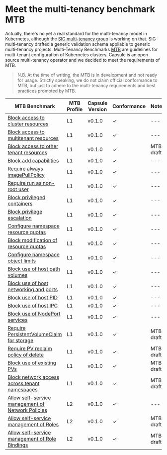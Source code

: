 # Meet the multi-tenancy benchmark MTB
Actually, there's no yet a real standard for the multi-tenancy model in Kubernetes, although the [SIG multi-tenancy group](https://github.com/kubernetes-sigs/multi-tenancy) is working on that. SIG multi-tenancy drafted a generic validation schema appliable to generic multi-tenancy projects. Multi-Tenancy Benchmarks [MTB](https://github.com/kubernetes-sigs/multi-tenancy/tree/master/benchmarks) are guidelines for multi-tenant configuration of Kubernetes clusters. Capsule is an open source multi-tenancy operator and we decided to meet the requirements of MTB.

> N.B. At the time of writing, the MTB is in development and not ready for usage. Strictly speaking, we do not claim official conformance to MTB, but just to adhere to the multi-tenancy requirements and best practices promoted by MTB.

|MTB Benchmark |MTB Profile|Capsule Version|Conformance|Notes  |
|--------------|-----------|---------------|-----------|-------|
|[Block access to cluster resources](/docs/operator/mtb/block-access-to-cluster-resources)|L1|v0.1.0|✓|---|
|[Block access to multitenant resources](/docs/operator/mtb/block-access-to-multitenant-resources)|L1|v0.1.0|✓|---|
|[Block access to other tenant resources](/docs/operator/mtb/block-access-to-other-tenant-resources)|L1|v0.1.0|✓|MTB draft|
|[Block add capabilities](/docs/operator/mtb/block-add-capabilities)|L1|v0.1.0|✓|---|
|[Require always imagePullPolicy](/docs/operator/mtb/require-always-imagepullpolicy)|L1|v0.1.0|✓|---|
|[Require run as non-root user](/docs/operator/mtb/require-run-as-non-root-user)|L1|v0.1.0|✓|---|
|[Block privileged containers](/docs/operator/mtb/block-privileged-containers)|L1|v0.1.0|✓|---|
|[Block privilege escalation](/docs/operator/mtb/block-privilege-escalation)|L1|v0.1.0|✓|---|
|[Configure namespace resource quotas](/docs/operator/mtb/configure-namespace-resource-quotas)|L1|v0.1.0|✓|---|
|[Block modification of resource quotas](/docs/operator/mtb/block-modification-of-resource-quotas)|L1|v0.1.0|✓|---|
|[Configure namespace object limits](/docs/operator/mtb/configure-namespace-object-limits)|L1|v0.1.0|✓|---|
|[Block use of host path volumes](/docs/operator/mtb/block-use-of-host-path-volumes)|L1|v0.1.0|✓|---|
|[Block use of host networking and ports](/docs/operator/mtb/block-use-of-host-networking-and-ports)|L1|v0.1.0|✓|---|
|[Block use of host PID](/docs/operator/mtb/block-use-of-host-pid)|L1|v0.1.0|✓|---|
|[Block use of host IPC](/docs/operator/mtb/block-use-of-host-ipc)|L1|v0.1.0|✓|---|
|[Block use of NodePort services](/docs/operator/mtb/block-use-of-nodeport-services)|L1|v0.1.0|✓|---|
|[Require PersistentVolumeClaim for storage](/docs/operator/mtb/require-persistentvolumeclaim-for-storage)|L1|v0.1.0|✓|MTB draft|
|[Require PV reclaim policy of delete](/docs/operator/mtb/require-reclaim-policy-of-delete)|L1|v0.1.0|✓|MTB draft|
|[Block use of existing PVs](/docs/operator/mtb/block-use-of-existing-persistent-volumes)|L1|v0.1.0|✓|MTB draft|
|[Block network access across tenant namespaces](/docs/operator/mtb/block-network-access-across-tenant-namespaces)|L1|v0.1.0|✓|MTB draft|
|[Allow self-service management of Network Policies](/docs/operator/mtb/allow-self-service-management-of-network-policies)|L2|v0.1.0|✓|---|
|[Allow self-service management of Roles](/docs/operator/mtb/allow-self-service-management-of-roles)|L2|v0.1.0|✓|MTB draft|
|[Allow self-service management of Role Bindings](/docs/operator/mtb/allow-self-service-management-of-rolebindings)|L2|v0.1.0|✓|MTB draft|
